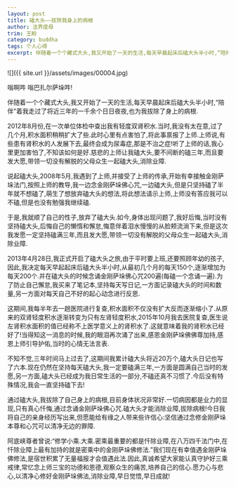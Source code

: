 ```yaml
---
layout: post
title: 磕大头——拔除我身上的病根
author: 法界度母
trim: 王盼
category: buddha
tags: 个人心得
excerpt: 伴随着一个个藏式大头,我又开始了一天的生活,每天早晨起床后磕大头半小时,“陪伴”着我走过了将近三年的一千余个日日夜夜,也为我拔除了身上的病根.
---
```


![]({{ site.url }}/assets/images/00004.jpg)

嗡啊吽 嗡巴扎尔萨垛吽!

伴随着一个个藏式大头,我又开始了一天的生活,每天早晨起床后磕大头半小时,“陪伴”着我走过了将近三年的一千余个日日夜夜,也为我拔除了身上的病根.

2012年8月份,在一次单位体检中查出我有轻度双肾积水.当时,我没有太在意,过了几个月,积水面积稍稍扩大了些.此时心里有点害怕了,将此事禀报了上师.上师说,有些患有肾积水的人发展下去,最终会成为尿毒症,那是不治之症!听了上师的话,我心里更加害怕了,不知该如何是好.慈悲的上师让我磕大头,要不间断的磕三年,而且要发大愿,带领一切没有解脱的父母众生一起磕大头,消除业障.

说起磕大头,2008年5月,我遇到了上师,并接受了上师的传承,开始有幸接触金刚萨垛法门,按照上师的教导,我一边念金刚萨垛佛心咒,一边磕大头,但是只坚持磕了半年就不想磕了,萌生了想放弃磕大头的想法,将此想法请示上师,上师没有答应我可以不磕,但是也没有勉强我继续磕.

于是,我就顺了自己的性子,放弃了磕大头.如今,身体出现问题了,我好后悔,当时没有坚持磕大头,后悔自己的懒惰和懈怠,悔意伴着泪水慢慢的从脸颊流淌下来,但是这次我发愿一定坚持磕满三年,而且发大愿,带领一切没有解脱的父母众生一起磕大头,消除业障.

2013年4月28日,我正式开启了磕大头之旅,由于平时要上班,还要照顾年幼的孩子,因此,我决定每天早起起床后磕大头半小时,从最初几个月的每天150个,逐渐增加为每天200个.并在磕大头的时候念诵金刚萨垛佛心咒200遍(每磕一个念诵一遍).为了防止自己懈怠,我买来了笔记本,坚持每天写日记,一方面记录磕大头的时间和数量,另一方面对每天自己不好的起心动念进行反思.

这期间,我每半年去一趟医院进行复查,积水面积不仅没有扩大反而逐渐缩小了.从原来的双肾轻度积水逐渐转变为只有左肾轻度积水,2015年10月我去医院复查,医生说左肾积水面积的值已经称不上医学意义上的肾积水了.这就意味着我的肾积水已经好了!当得知这一消息的时候,我的眼泪再次涌了出来,感恩金刚萨垛佛佛尊加持,感恩上师引导护佑,当时的心情无法言表.

不知不觉,三年时间马上过去了,这期间我累计磕大头将近20万个,磕大头日记也写了六本.现在仍然在坚持每天磕大头,我一定要磕满三年,一方面是圆满自己当时的发愿,另一方面,磕大头已经成为我日常生活的一部分,不磕还真不习惯了.今后没有特殊情况,我会一直坚持磕下去!

通过磕大头,我拔除了自己身上的病根,目前身体状况非常好.一切病因都是业力的显现,只有真心忏悔,通过念诵金刚萨垛佛心咒.磕大头才能消除业障,拔除病根!今日我将自己的亲身经历写出来,但愿能给有缘之人带来些许信心:坚信通过念修金刚萨垛本尊和心咒可以清净无边的罪障.

阿底峡尊者曾说:“修学小乘.大乘.密乘最重要的都是忏除业障,在八万四千法门中,在忏除业障上最有加持的就是密乘中的金刚萨垛佛修法.”我们现在有幸值遇金刚萨垛佛修法,是宿世积累了无量福报才会值遇此法.因此,真诚希望大家能认真守护好三乘戒律,常忆念上师三宝的功德和恩德,观察众生的痛苦,培养自己的信心.愿力心与悲心,以清净心修好金刚萨垛佛法,消除业障,早日觉悟,早日成就!
